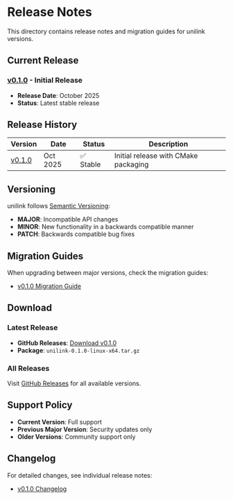 # Release Notes

This directory contains release notes and migration guides for unilink versions.

## Current Release

### [v0.1.0](v0.1.0.md) - Initial Release
- **Release Date**: October 2025
- **Status**: Latest stable release

## Release History

| Version | Date | Status | Description |
|---------|------|--------|-------------|
| [v0.1.0](v0.1.0.md) | Oct 2025 | ✅ Stable | Initial release with CMake packaging |

## Versioning

unilink follows [Semantic Versioning](https://semver.org/):

- **MAJOR**: Incompatible API changes
- **MINOR**: New functionality in a backwards compatible manner
- **PATCH**: Backwards compatible bug fixes

## Migration Guides

When upgrading between major versions, check the migration guides:

- [v0.1.0 Migration Guide](v0.1.0.md#migration-guide)

## Download

### Latest Release
- **GitHub Releases**: [Download v0.1.0](https://github.com/jwsung91/unilink/releases/latest)
- **Package**: `unilink-0.1.0-linux-x64.tar.gz`

### All Releases
Visit [GitHub Releases](https://github.com/jwsung91/unilink/releases) for all available versions.

## Support Policy

- **Current Version**: Full support
- **Previous Major Version**: Security updates only
- **Older Versions**: Community support only

## Changelog

For detailed changes, see individual release notes:

- [v0.1.0 Changelog](v0.1.0.md#changelog)
